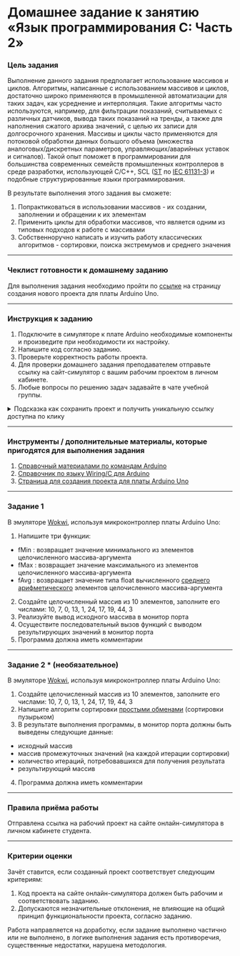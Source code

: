 # Домашнее задание к занятию «Язык программирования С: Часть 2»

### Цель задания

Выполнение данного задания предполагает использование массивов и циклов.
Алгоритмы, написанные с использованием массивов и циклов, достаточно широко применяются в промышленной автоматизации для таких задач, как усреднение и интерполяция. 
Такие алгоритмы часто используются, например, для фильтрации показаний, считываемых с различных датчиков, вывода таких показаний на тренды, а также для наполнения сжатого архива значений, с целью их записи для долгосрочного хранения. Массивы и циклы часто применяются для потоковой обработки данных большого объема (множества аналоговых/дискретных параметров, управляющих/аварийных уставок и сигналов).
Такой опыт поможет в программировании для большинства современных семейств промышленных контроллеров в среде разработки, использующей C/C++, SCL ([ST](https://ru.wikipedia.org/wiki/Structured_Text) по [IEC 61131-3](https://ru.wikipedia.org/wiki/IEC_61131-3)) и подобные структурированные языки программирования.

В результате выполнения этого задания вы сможете:
1. Попрактиковаться в использовании массивов - их создании, заполнении и обращении к их элементам
2. Применить циклы для обработки массивов, что является одним из типовых подходов к работе с массивами
3. Собственноручно написать и изучить работу классических алгоритмов - сортировки, поиска экстремумов и среднего значения

------

### Чеклист готовности к домашнему заданию

Для выполнения задания необходимо пройти по [ссылке](https://wokwi.com/projects/new/arduino-uno) на страницу создания нового проекта для платы Arduino Uno.

------

### Инструкция к заданию

1. Подключите в симуляторе к плате Arduino необходимые компоненты и произведите при необходимости их настройку.
2. Напишите код согласно заданию.
3. Проверьте корректность работы проекта.
4. Для проверки домашнего задания преподавателем отправьте ссылку на сайт-симулятор с вашим рабочим проектом в личном кабинете.
5. Любые вопросы по решению задач задавайте в чате учебной группы.

<details>
  <summary> Подсказка как сохранить проект и получить уникальную ссылку доступна по клику</summary>

1. Нажмите «Save a copy» (выпадающий список рядом с кнопкой «Save» с дискетой)
2. В результате этого ваш проект будет сохранен как новый, а в адресной строке браузера будет строка вида https://wokwi.com/projects/335536327066911316 (пример)
3. Важно, чтобы адресная строка имела адрес, оканчивающийся множеством цифр
4. Теперь сохранение изменений в текущем проекте можно производить просто нажатием на кнопку «Save» (сохраненить текуий проект, как новый, можно только через «Save a copy»)
5. Перед отправкой ссылки на проект в качестве ответа на домашнее задание не забудьте проверить работоспособность ссылки, открыв её в новом окне браузера

  ---
  
</details>


------

### Инструменты / дополнительные материалы, которые пригодятся для выполнения задания

1. [Справочный материалами по командам Arduino](https://alexgyver.ru/lessons/arduino-reference/)
2. [Справочник по языку Wiring/С для Arduino](https://www.arduino.cc/reference/en)
3. [Страница для создания проекта для платы Arduino Uno](https://wokwi.com/projects/new/arduino-uno)

------

### Задание 1

В эмуляторе [Wokwi](https://wokwi.com), используя микроконтроллер платы Arduino Uno:
1. Напишите три функции:
- fMin : возвращает значение минимального из элементов целочисленного массива-аргумента
- fMax : возвращает значение максимального из элементов целочисленного массива-аргумента
- fAvg : возвращает значение типа float вычисленного [среднего арифметического](https://ru.wikipedia.org/wiki/%D0%A1%D1%80%D0%B5%D0%B4%D0%BD%D0%B5%D0%B5_%D0%B0%D1%80%D0%B8%D1%84%D0%BC%D0%B5%D1%82%D0%B8%D1%87%D0%B5%D1%81%D0%BA%D0%BE%D0%B5) элементов целочисленного массива-аргумента
2. Создайте целочисленный массив из 10 элементов, заполните его числами: 10, 7, 0, 13, 1, 24, 17, 19, 44, 3
3. Реализуйте вывод исходного массива в монитор порта
4. Осуществите последовательный вызов функций с выводом результирующих значений в монитор порта
5. Программа должна иметь комментарии

------

### Задание 2 * (необязательное)

В эмуляторе [Wokwi](https://wokwi.com), используя микроконтроллер платы Arduino Uno:
1. Создайте целочисленный массив из 10 элементов, заполните его числами: 10, 7, 0, 13, 1, 24, 17, 19, 44, 3
2. Напишите алгоритм сортировки [простыми обменами](https://ru.wikipedia.org/wiki/%D0%A1%D0%BE%D1%80%D1%82%D0%B8%D1%80%D0%BE%D0%B2%D0%BA%D0%B0_%D0%BF%D1%83%D0%B7%D1%8B%D1%80%D1%8C%D0%BA%D0%BE%D0%BC) (сортировки пузырьком)
3. В результате выполнения программы, в монитор порта должны быть выведены следующие данные:
- исходный массив
- массив промежуточных значений (на каждой итерации сортировки)
- количество итераций, потребовавшихся для получения результата
- результирующий массив
4. Программа должна иметь комментарии

------

### Правила приёма работы

Отправлена ссылка на рабочий проект на сайте онлайн-симулятора в личном кабинете студента.

------

### Критерии оценки

Зачёт ставится, если созданный проект соответствует следующим критериям:

1. Код проекта на сайте онлайн-симулятора должен быть рабочим и соответствовать заданию.
2. Допускаются незначительные отклонения, не влияющие на общий принцип функциональности проекта, согласно заданию.

Работа направляется на доработку, если задание выполнено частично или не выполнено, в логике выполнения задания есть противоречия, существенные недостатки, нарушена методология.
